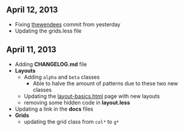 ## April 12, 2013

- Fixing [thewendees](https://github.com/thewendee) commit from yesterday
- Updating the grids.less file 

## April 11, 2013

- Adding **CHANGELOG.md** file
- **Layouts**
	- Adding `alpha` and `beta` classes
		- Able to halve the amount of patterns due to these two new classes
	- Updating the [layout-basics.html](https://github.com/wylie/DNA/blob/master/docs/layouts-basic.html) page with new layouts
	- removing some hidden code in **layout.less**
- Updating a link in the **docs** files
- **Grids**
	- updating the grid class from `col*` to `g*`